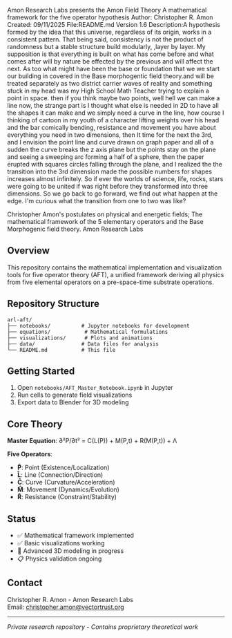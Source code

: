 Amon Research Labs presents the
Amon Field Theory
A mathematical framework for the five operator hypothesis
Author: Christopher R. Amon
Created: 09/11/2025
File:README.md
Version 1.6
Description:A hypothesis formed by the idea that this universe, regardless of its origin, works in a consistent pattern. That being said, consistency is not the product of randomness but a stable structure build modularly, ,layer by layer. My supposition is that everything is built on what has come before and what comes after will by nature be effected by the previous and will affect the next. As too what might have been the base or foundation that we we start our building in covered in the Base morphogentic field theory.and will be treated separately as two district carrier waves of reality and something stuck in my head was my High School Math Teacher trying to explain a point in space. then if you think maybe two points, well hell we can make a line now, the strange part is I thought what else is needed in 2D to have all the shapes it can make and we simply need a curve in the line, how course I thinking of cartoon in my youth of a character lifting weights over his head and the bar comically bending, resistance and movement you have about everything you need in two dimensions, then It time for the next the 3rd, and I envision the point line and curve drawn on graph paper and all of a sudden the curve breaks the z axis plane but the points stay on the plane and seeing a sweeping arc forming a half of a sphere, then the paper erupted with squares circles falling through the plane, and I realized the the transition into the 3rd dimension made the possible numbers for shapes increases almost infinitely. So if ever the worlds of science, life, rocks, stars were going to be united if was right before they transformed into three dimensions. So we go back to go forward, we find out what happen at the edge. I'm curious what the transition from one to two was like?


Christopher Amon's postulates on physical and energetic fields; The mathematical framework of the 5 elementary operators and the Base Morphogenic field theory. Amon Research Labs  

## Overview
This repository contains the mathematical implementation and visualization tools for five operator theory (AFT), a unified framework deriving all physics from five elemental operators on a pre-space-time substrate operations.

## Repository Structure
```
arl-aft/
├── notebooks/          # Jupyter notebooks for development
├── equations/           # Mathematical formulations
├── visualizations/      # Plots and animations
├── data/               # Data files for analysis
└── README.md           # This file
```

## Getting Started
1. Open `notebooks/AFT_Master_Notebook.ipynb` in Jupyter
2. Run cells to generate field visualizations
3. Export data to Blender for 3D modeling

## Core Theory
**Master Equation**: ∂²P/∂t² = C(L(P)) + M(P,t) + R(M(P,t)) + Λ

**Five Operators**:
- **P̂**: Point (Existence/Localization)
- **L̂**: Line (Connection/Direction)  
- **Ĉ**: Curve (Curvature/Acceleration)
- **M̂**: Movement (Dynamics/Evolution)
- **R̂**: Resistance (Constraint/Stability)

## Status
- ✅ Mathematical framework implemented
- ✅ Basic visualizations working
- 🔄 Advanced 3D modeling in progress
- 📋 Physics validation ongoing

## Contact
Christopher R. Amon - Amon Research Labs  
Email: christopher.amon@vectortrust.org

---
*Private research repository - Contains proprietary theoretical work*
